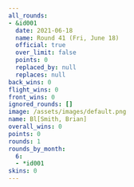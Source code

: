 ```yaml
---
all_rounds:
- &id001
  date: 2021-06-18
  name: Round 41 (Fri, June 18)
  official: true
  over_limit: false
  points: 0
  replaced_by: null
  replaces: null
back_wins: 0
flight_wins: 0
front_wins: 0
ignored_rounds: []
image: /assets/images/default.png
name: Bl[Smith, Brian]
overall_wins: 0
points: 0
rounds: 1
rounds_by_month:
  6:
  - *id001
skins: 0
---
```

